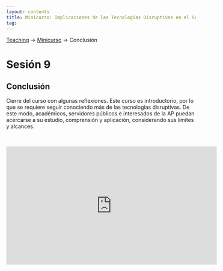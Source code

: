 ```yaml
---
layout: contents
title: Minicurso: Implicaciones de las Tecnologías Disruptivas en el Sector Público
tag:
---
```


[Teaching](../../../teaching) &rarr; [Minicurso](implicaciones_disruptivas.md) &rarr; Conclusión

# Sesión 9
## Conclusión

Cierre del curso con algunas reflexiones. Este curso es introductorio, por lo que se requiere seguir conociendo más de las tecnologías disruptivas. De este modo, académicos, servidores públicos e interesados de la AP puedan acercarse a su estudio, comprensión y aplicación, considerando sus límites y alcances.

<p>&nbsp;</p>

<iframe width="560" height="315" src="https://www.youtube.com/embed/BSo4812cVpM" frameborder="0" allow="accelerometer; autoplay; encrypted-media; gyroscope; picture-in-picture" allowfullscreen></iframe>

<p>&nbsp;</p>
